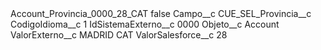 <?xml version="1.0" encoding="UTF-8"?>
<CustomMetadata xmlns="http://soap.sforce.com/2006/04/metadata" xmlns:xsi="http://www.w3.org/2001/XMLSchema-instance" xmlns:xsd="http://www.w3.org/2001/XMLSchema">
    <label>Account_Provincia_0000_28_CAT</label>
    <protected>false</protected>
    <values>
        <field>Campo__c</field>
        <value xsi:type="xsd:string">CUE_SEL_Provincia__c</value>
    </values>
    <values>
        <field>CodigoIdioma__c</field>
        <value xsi:type="xsd:string">1</value>
    </values>
    <values>
        <field>IdSistemaExterno__c</field>
        <value xsi:type="xsd:string">0000</value>
    </values>
    <values>
        <field>Objeto__c</field>
        <value xsi:type="xsd:string">Account</value>
    </values>
    <values>
        <field>ValorExterno__c</field>
        <value xsi:type="xsd:string">MADRID CAT</value>
    </values>
    <values>
        <field>ValorSalesforce__c</field>
        <value xsi:type="xsd:string">28</value>
    </values>
</CustomMetadata>
